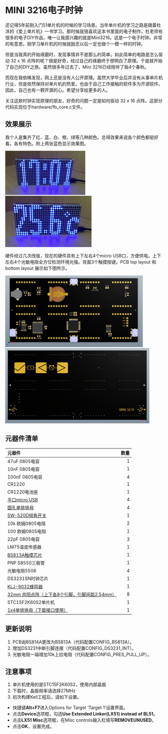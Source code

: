 # MINI 3216电子时钟

还记得5年前刚入门51单片机的时候的学习场景。当年单片机的学习之路是跟着杜洋的《爱上单片机》一书学习。那时候就很喜欢这本书里面的电子制作。杜老师有很多的电子DIY作品，唯一让我感兴趣的就是Mini3216。这是一个电子时钟。非常的有意思。刚学习单片机的时候就励志以后一定也做个一模一样的时钟。

但是当我真的开始琢磨时，发现事情并不是那么的简单。如此简单的电路是怎么驱动 32 x 16 点阵的呢？很是好奇，经过自己的琢磨终于想明白了原理。于是就开始了自己的DIY之旅。虽然很多年过去了，Mini 3216已经陪伴了我4个春秋。

而现在我依稀发现，网上还是没有人公开原理。虽然大学毕业后并没有从事单片机行业，但是依然保持对单片机的热爱。也由于自己工作接触的软件多为开源软件。因此，自己也有一颗开源的心。希望分享给更多的人。

关注这款时钟实现原理的朋友，好奇的问题一定是如何驱动 32 x 16 点阵。这部分代码实现位于hardware/fb_core.c文件。

## 效果展示

我个人是集齐了红、蓝、白、橙、绿等几种颜色。总得效果来说各个颜色都挺好看。各有特色。附上两张蓝色显示效果图。

<img src="Documentation/image/time.JPG" style="zoom:25%" />

<img src="Documentation/image/temperature.JPG" style="zoom:27%" />

硬件经过几次改版，现在的硬件具有上下左右4个micro USB口，方便供电。上下左右4个光敏电阻全方位检测环境光强。背面3个触摸按键。PCB top layout 和 bottom layout 展示如下图所示。

<img src="Documentation/image/top_layout.png" style="zoom:43%" />

<img src="Documentation/image/bottom_layout.png" style="zoom:45%" />

## 元器件清单

| 元器件                                                       | 数量 |
| :----------------------------------------------------------- | ---: |
| 47uF 0805电容                                                |    1 |
| 10nF 0805电容                                                |    1 |
| 100nF 0805电容                                               |    4 |
| CR1220                                                       |    1 |
| CR1220电池座                                                 |    1 |
| [平口micro USB](https://item.taobao.com/item.htm?spm=a1z09.2.0.0.56db2e8d9M883Y&id=563928996432&_u=o1ltpbj55c9c) |    4 |
| [圆孔单排排母](https://item.taobao.com/item.htm?spm=a1z10.3-c.w4002-21261304145.10.1f211f35uFoswJ&id=564032495761) |    4 |
| [SW-520D倾角开关](https://detail.tmall.com/item.htm?id=580815564872&spm=a1z09.2.0.0.56db2e8d9M883Y&_u=o1ltpbj5179b) |    1 |
| 10k 欧姆0805电阻                                             |    2 |
| 100 欧姆0805电阻                                             |    1 |
| 22pF 0805电容                                                |    3 |
| LM75温度传感器                                               |    1 |
| [BS813A触摸芯片](https://item.taobao.com/item.htm?spm=a1z09.2.0.0.56db2e8d9M883Y&id=36285536377&_u=o1ltpbj5139d) |    1 |
| PNP S8550三极管                                              |    1 |
| 光敏电阻5506                                                 |    4 |
| DS3231SN时钟芯片                                             |    1 |
| [KLJ-9032蜂鸣器](https://item.taobao.com/item.htm?spm=a1z09.2.0.0.56db2e8d9M883Y&id=564040278829&_u=o1ltpbj5673d) |    1 |
| [32mm 共阳点阵（上下各8个引脚，引脚间距2.54mm）](https://item.taobao.com/item.htm?spm=a1z09.2.0.0.56db2e8d9M883Y&id=573348473815&_u=o1ltpbj52711) |    8 |
| STC15F2K60S2单片机                                           |    1 |
| [1x4单排排母（下载接口使用）](https://item.taobao.com/item.htm?spm=a1z10.3-c.w4002-21261304145.9.51231f35z1KhNQ&id=563776620907) |    1 |

## 更新说明
1. PCB由BS814A更改为BS813A（代码配置CONFIG_BS813A）。
2. 增加DS3231中断引脚连接（代码配置CONFIG_DS3231_INT）。
3. 光敏电阻一端增加10k上拉电阻（代码配置CONFIG_PRES_PULL_UP）。

## 注意事项

1. 单片机使用的是STC15F2K60S2，使用内部晶振
2. 下载时，晶振频率请选择27MHz
3. 初次构建Keil工程后，请如下设置。
- 快捷键**Alt+F7**进入Options for Target ‘Target 1’设置界面。
- 点击**Device**选项框，勾选**Use Extended Linker(LX51) instead of BL51**。
- 点击**LX51 Misc**选项框，在Misc controls输入栏填写**REMOVEUNUSED**。
- 点击**OK**，设置完成。
